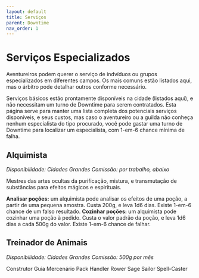 ```yaml
---
layout: default
title: Serviços
parent: Downtime
nav_order: 1
---
```


# Serviços Especializados

Aventureiros podem querer o serviço de indvíduos ou grupos especializados em diferentes campos. Os mais comuns estão listados aqui, mas o árbitro pode detalhar outros conforme necessário.

Serviços básicos estão prontamente disponíveis na cidade (listados aqui), e não necessitam um turno de Downtime para serem contratados. Esta página serve para manter uma lista completa dos potenciais serviços disponíveis, e seus custos, mas caso o aventureiro ou a guilda não conheça nenhum especialista do tipo procurado, você pode gastar uma turno de Downtime para localizar um especialista, com 1-em-6 chance mínima de falha.

## Alquimista
_Disponibilidade: Cidades Grandes_
_Comissão: por trabalho, abaixo_

Mestres das artes ocultas da purificação, mistura, e transmutação de substâncias para efeitos mágicos e espirituais.

**Analisar poções:** um alquimista pode analisar os efeitos de uma poção, a partir de uma pequena amostra. Custa 200g, e leva 1d6 dias. Existe 1-em-6 chance de um falso resultado.
**Cozinhar poções:** um alquimista pode cozinhar uma poção à pedido. Custa o valor padrão da poção, e leva 1d6 dias a cada 500g do valor. Existe 1-em-6 chance de falhar.

## Treinador de Animais
_Disponibilidade: Cidades Grandes_
_Comissão: 500g por mês_



Construtor
Guia
Mercenário
Pack Handler
Rower
Sage
Sailor
Spell-Caster
